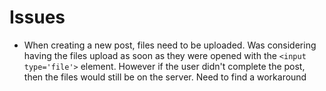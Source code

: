 # Issues

- When creating a new post, files need to be uploaded. Was considering having the files upload as soon as they were opened with the `<input type='file'>` element. However if the user didn't complete the post, then the files would still be on the server. Need to find a workaround
